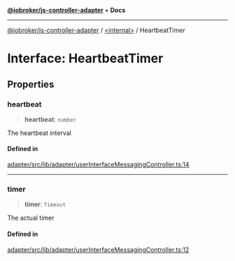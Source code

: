 [**@iobroker/js-controller-adapter**](../../README.md) • **Docs**

***

[@iobroker/js-controller-adapter](../../globals.md) / [\<internal\>](../README.md) / HeartbeatTimer

# Interface: HeartbeatTimer

## Properties

### heartbeat

> **heartbeat**: `number`

The heartbeat interval

#### Defined in

[adapter/src/lib/adapter/userInterfaceMessagingController.ts:14](https://github.com/ioBroker/ioBroker.js-controller/blob/fe9fbf6b684b474bc0dfc453eb28790be874895e/packages/adapter/src/lib/adapter/userInterfaceMessagingController.ts#L14)

***

### timer

> **timer**: `Timeout`

The actual timer

#### Defined in

[adapter/src/lib/adapter/userInterfaceMessagingController.ts:12](https://github.com/ioBroker/ioBroker.js-controller/blob/fe9fbf6b684b474bc0dfc453eb28790be874895e/packages/adapter/src/lib/adapter/userInterfaceMessagingController.ts#L12)
